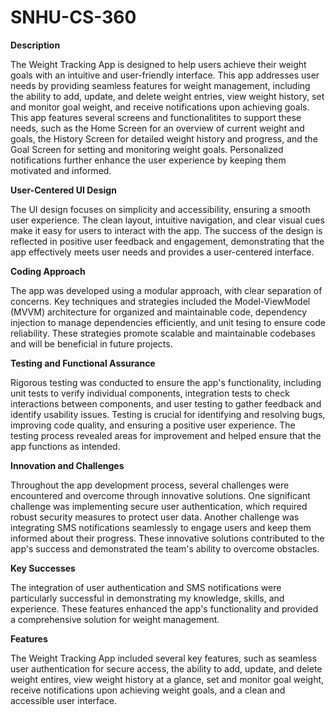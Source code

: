 # SNHU-CS-360

**Description**

The Weight Tracking App is designed to help users achieve their weight goals with an intuitive and user-friendly interface. This app addresses user needs by providing seamless features for weight management, including the ability to add, update, and delete weight entries, view weight history, set and monitor goal weight, and receive notifications upon achieving goals. This app features several screens and functionalitites to support these needs, such as the Home Screen for an overview of current weight and goals, the History Screen for detailed weight history and progress, and the Goal Screen for setting and monitoring weight goals. Personalized notifications further enhance the user experience by keeping them motivated and informed.

**User-Centered UI Design**

The UI design focuses on simplicity and accessibility, ensuring a smooth user experience. The clean layout, intuitive navigation, and clear visual cues make it easy for users to interact with the app. The success of the design is reflected in positive user feedback and engagement, demonstrating that the app effectively meets user needs and provides a user-centered interface.

**Coding Approach**

The app was developed using a modular approach, with clear separation of concerns. Key techniques and strategies included the Model-ViewModel (MVVM) architecture for organized and maintainable code, dependency injection to manage dependencies efficiently, and unit tesing to ensure code reliability. These strategies promote scalable and maintainable codebases and will be beneficial in future projects.

**Testing and Functional Assurance**

Rigorous testing was conducted to ensure the app's functionality, including unit tests to verify individual components, integration tests to check interactions between components, and user testing to gather feedback and identify usability issues. Testing is crucial for identifying and resolving bugs, improving code quality, and ensuring a positive user experience. The testing process revealed areas for improvement and helped ensure that the app functions as intended.

**Innovation and Challenges**

Throughout the app development process, several challenges were encountered and overcome through innovative solutions. One significant challenge was implementing secure user authentication, which required robust security measures to protect user data. Another challenge was integrating SMS notifications seamlessly to engage users and keep them informed about their progress. These innovative solutions contributed to the app's success and demonstrated the team's ability to overcome obstacles.

**Key Successes**

The integration of user authentication and SMS notifications were particularly successful in demonstrating my knowledge, skills, and experience. These features enhanced the app's functionality and provided a comprehensive solution for weight management.

**Features**

The Weight Tracking App included several key features, such as seamless user authentication for secure access, the ability to add, update, and delete weight entires, view weight history at a glance, set and monitor goal weight, receive notifications upon achieving weight goals, and a clean and accessible user interface.
